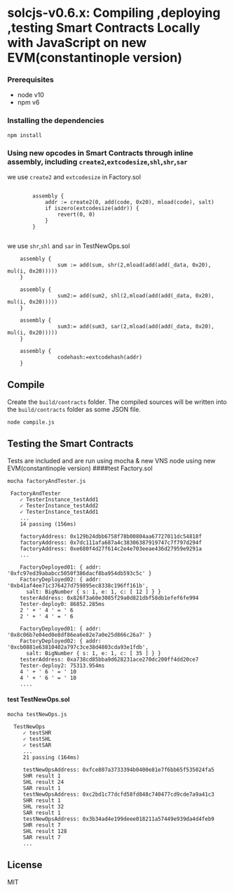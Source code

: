 ﻿
# solcjs-v0.6.x: Compiling ,deploying ,testing Smart Contracts Locally with JavaScript on new EVM(constantinople version)

### Prerequisites
* node v10
* npm v6

### Installing the dependencies
```shell script
npm install
```

### Using new opcodes in Smart Contracts through inline assembly, including `create2`,`extcodesize`,`shl`,`shr`,`sar`

we use `create2` and `extcodesize` in Factory.sol
```solidity

        assembly {
            addr := create2(0, add(code, 0x20), mload(code), salt)
            if iszero(extcodesize(addr)) {
                revert(0, 0)
            }
        }
     
```

we use `shr`,`shl` and `sar` in TestNewOps.sol
```solidity
    assembly {
                sum := add(sum, shr(2,mload(add(add(_data, 0x20), mul(i, 0x20)))))
    }

    assembly {
                sum2:= add(sum2, shl(2,mload(add(add(_data, 0x20), mul(i, 0x20)))))
    }

    assembly {
                sum3:= add(sum3, sar(2,mload(add(add(_data, 0x20), mul(i, 0x20)))))
    }

    assembly {
                codehash:=extcodehash(addr)
    }
```

## Compile 
Create the `build/contracts` folder. The compiled sources will be written into the `build/contracts` folder as some JSON file.
```shell script
node compile.js
```

## Testing the Smart Contracts
Tests are included and are run using mocha & new VNS node using new EVM(constantinople version)
####test Factory.sol
```shell script
mocha factoryAndTester.js
```

     FactoryAndTester
        ✓ TesterInstance_testAdd1
        ✓ TesterInstance_testAdd2
        ✓ TesterInstance_testAdd1
        ...
        14 passing (156ms)
        
        factoryAddress: 0x129b24dbb6758f78b00804aa67727011dc54818f
        factoryAddress: 0x7dc111afa687a4c38306387919747c7f797d294f
        factoryAddress: 0xe680f4d27f614c2e4e703eeae436d27959e9291a
        ...
        
        FactoryDeployed01: { addr: '0xfc97ed39ababcc5050f386dacf8ba954db593c5c' }
        FactoryDeployed02: { addr: '0xb41af4ee71c376427d759895ec8338c196ff161b',
          salt: BigNumber { s: 1, e: 1, c: [ 12 ] } }
        testerAddress: 0x826f3a60e3085f29a0d821dbf58db1efef6fe994
        Tester-deploy0: 86852.285ms
        2 ' + ' 4 ' = ' 6
        2 ' + ' 4 ' = ' 6
        
        FactoryDeployed01: { addr: '0x8c06b7e04ed0e8df86ea6e82e7a0e25d866c26a7' }
        FactoryDeployed02: { addr: '0xcb0881e63810402a797c3ce38d4803cda93e1fdb',
          salt: BigNumber { s: 1, e: 1, c: [ 35 ] } }
        testerAddress: 0xa738cd85bba9d628231ace270dc200ff4dd20ce7
        Tester-deploy2: 75313.954ms
        4 ' + ' 6 ' = ' 10
        4 ' + ' 6 ' = ' 10
        ....

#### test TestNewOps.sol
```shell script
mocha testNewOps.js
```

      TestNewOps
         ✓ testSHR
         ✓ testSHL
         ✓ testSAR
         ...
         21 passing (164ms)
         
         testNewOpsAddress: 0xfce807a3733394b0400e81e7f6bb65f535024fa5
         SHR result 1
         SHL result 24
         SAR result 1
         testNewOpsAddress: 0xc2bd1c77dcfd58fd848c740477cd9cde7a9a41c3
         SHR result 1
         SHL result 32
         SAR result 1
         testNewOpsAddress: 0x3b34ad4e199deee018211a57449e939da4d4feb9
         SHR result 7
         SHL result 128
         SAR result 7
         ...
         
## License

MIT

